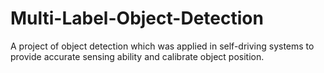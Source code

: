 # Multi-Label-Object-Detection
A project of object detection which was applied in self-driving systems to provide accurate sensing ability and calibrate object position.
